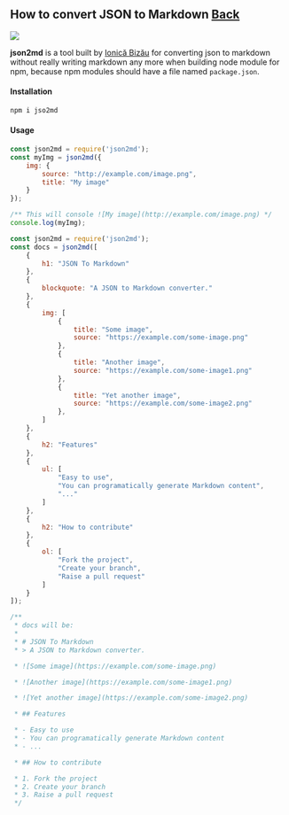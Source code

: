 ## How to convert JSON to Markdown [Back](./qa.md)

<img src="./json2md.png">

**json2md** is a tool built by [Ionică Bizău](https://github.com/IonicaBizau) for converting json to markdown without really writing markdown any more when building node module for npm, because npm modules should have a file named `package.json`.

#### Installation

```bash
npm i jso2md
```

#### Usage

```js
const json2md = require('json2md');
const myImg = json2md({
    img: {
        source: "http://example.com/image.png",
        title: "My image"
    }
});

/** This will console ![My image](http://example.com/image.png) */
console.log(myImg);
```

```js
const json2md = require('json2md');
const docs = json2md([
    {
        h1: "JSON To Markdown"
    },
    {
        blockquote: "A JSON to Markdown converter."
    },
    {
        img: [
            {
                title: "Some image",
                source: "https://example.com/some-image.png"
            },
            {
                title: "Another image",
                source: "https://example.com/some-image1.png"
            },
            {
                title: "Yet another image",
                source: "https://example.com/some-image2.png"
            },
        ]
    },
    {
        h2: "Features"
    },
    {
        ul: [
            "Easy to use",
            "You can programatically generate Markdown content",
            "..."
        ]
    },
    {
        h2: "How to contribute"
    },
    {
        ol: [
            "Fork the project",
            "Create your branch",
            "Raise a pull request"
        ]
    }
]);

/**
 * docs will be:
 *
 * # JSON To Markdown
 * > A JSON to Markdown converter.

 * ![Some image](https://example.com/some-image.png)

 * ![Another image](https://example.com/some-image1.png)

 * ![Yet another image](https://example.com/some-image2.png)

 * ## Features

 * - Easy to use
 * - You can programatically generate Markdown content
 * - ...

 * ## How to contribute

 * 1. Fork the project
 * 2. Create your branch
 * 3. Raise a pull request
 */
```
